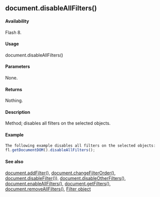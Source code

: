 ## document.disableAllFilters()

#### Availability

Flash 8.

#### Usage

document.disableAllFilters()

#### Parameters

None.

#### Returns

Nothing.

#### Description

Method; disables all filters on the selected objects.

#### Example

```javascript
The following example disables all filters on the selected objects:
fl.getDocumentDOM().disableAllFilters();

```
#### See also

[document.addFilter()](#!wielmic/developers-animatesdk-docs/test/Document_object/documen3.md), [document.changeFilterOrder()](#!wielmic/developers-animatesdk-docs/test/Document_object/docume29.md), [document.disableFilter()](#!wielmic/developers-animatesdk-docs/test/Document_object/docume47.md)), [document.disableOtherFilters()](#!wielmic/developers-animatesdk-docs/test/Document_object/docume48.md), [document.enableAllFilters()](#!wielmic/developers-animatesdk-docs/test/Document_object/docume58.md), [document.getFilters()](#!wielmic/developers-animatesdk-docs/test/Document_object/docume79.md), [document.removeAllFilters()](#!wielmic/developers-animatesdk-docs/test/Document_object/docum240.md), [Filter object](#!wielmic/developers-animatesdk-docs/test/Filter_object/filter_summary.md)

<span id="document.disableFilter()" class="anchor"></span>
